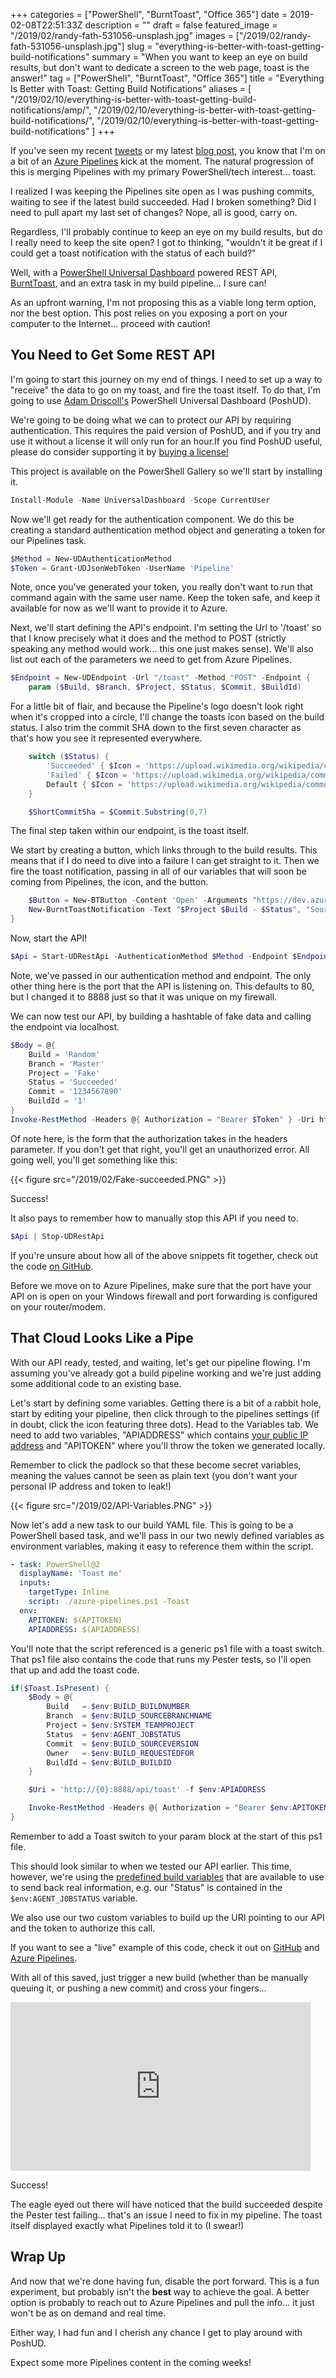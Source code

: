 +++
categories = ["PowerShell", "BurntToast", "Office 365"]
date = 2019-02-08T22:51:33Z
description = ""
draft = false
featured_image = "/2019/02/randy-fath-531056-unsplash.jpg"
images = ["/2019/02/randy-fath-531056-unsplash.jpg"]
slug = "everything-is-better-with-toast-getting-build-notifications"
summary = "When you want to keep an eye on build results, but don't want to dedicate a screen to the web page, toast is the answer!"
tag = ["PowerShell", "BurntToast", "Office 365"]
title = "Everything Is Better with Toast: Getting Build Notifications"
aliases = [
    "/2019/02/10/everything-is-better-with-toast-getting-build-notifications/amp/",
    "/2019/02/10/everything-is-better-with-toast-getting-build-notifications/",
    "/2019/02/10/everything-is-better-with-toast-getting-build-notifications"
]
+++


If you've seen my recent [tweets](https://twitter.com/WindosNZ) or my latest [blog post](https://king.geek.nz/2019/02/07/how-i-failed-my-way-to-success-with-azure-pipelines/), you know that I'm on a bit of an [Azure Pipelines](https://azure.microsoft.com/en-us/services/devops/pipelines/) kick at the moment. The natural progression of this is merging Pipelines with my primary PowerShell/tech interest... toast.

I realized I was keeping the Pipelines site open as I was pushing commits, waiting to see if the latest build succeeded. Had I broken something? Did I need to pull apart my last set of changes? Nope, all is good, carry on.

Regardless, I'll probably continue to keep an eye on my build results, but do I really need to keep the site open? I got to thinking, "wouldn't it be great if I could get a toast notification with the status of each build?"

Well, with a [PowerShell Universal Dashboard](https://universaldashboard.io/) powered REST API, [BurntToast](https://powershellgallery.com/packages/BurntToast), and an extra task in my build pipeline... I sure can!

As an upfront warning, I'm not proposing this as a viable long term option, nor the best option. This post relies on you exposing a port on your computer to the Internet... proceed with caution!

## **You Need to Get Some REST API**

I'm going to start this journey on my end of things. I need to set up a way to "receive" the data to go on my toast, and fire the toast itself. To do that, I'm going to use [Adam Driscoll's](https://twitter.com/adamdriscoll) PowerShell Universal Dashboard (PoshUD).

We're going to be doing what we can to protect our API by requiring authentication. This requires the paid version of PoshUD, and if you try and use it without a license it will only run for an hour.If you find PoshUD useful, please do consider supporting it by [buying a license!](https://ironmansoftware.com/product/powershell-universal-dashboard/)

This project is available on the PowerShell Gallery so we'll start by installing it.

```powershell
Install-Module -Name UniversalDashboard -Scope CurrentUser

```

Now we'll get ready for the authentication component. We do this be creating a standard authentication method object and generating a token for our Pipelines task.

```powershell
$Method = New-UDAuthenticationMethod
$Token = Grant-UDJsonWebToken -UserName 'Pipeline'

```

Note, once you've generated your token, you really don't want to run that command again with the same user name. Keep the token safe, and keep it available for now as we'll want to provide it to Azure.

Next, we'll start defining the API's endpoint. I'm setting the Url to '/toast' so that I know precisely what it does and the method to POST (strictly speaking any method would work... this one just makes sense). We'll also list out each of the parameters we need to get from Azure Pipelines.

```powershell
$Endpoint = New-UDEndpoint -Url "/toast" -Method "POST" -Endpoint {
    param ($Build, $Branch, $Project, $Status, $Commit, $BuildId)

```

For a little bit of flair, and because the Pipeline's logo doesn't look right when it's cropped into a circle, I'll change the toasts icon based on the build status. I also trim the commit SHA down to the first seven character as that's how you see it represented everywhere.

```powershell
    switch ($Status) {
        'Succeeded' { $Icon = 'https://upload.wikimedia.org/wikipedia/commons/thumb/7/73/Flat_tick_icon.svg/480px-Flat_tick_icon.svg.png' }
        'Failed' { $Icon = 'https://upload.wikimedia.org/wikipedia/commons/thumb/8/8f/Flat_cross_icon.svg/480px-Flat_cross_icon.svg.png' }
        Default { $Icon = 'https://upload.wikimedia.org/wikipedia/commons/thumb/d/d9/Icon-round-Question_mark.svg/480px-Icon-round-Question_mark.svg.png' }
    }

    $ShortCommitSha = $Commit.Substring(0,7)

```

The final step taken within our endpoint, is the toast itself.

We start by creating a button, which links through to the build results. This means that if I do need to dive into a failure I can get straight to it. Then we fire the toast notification, passing in all of our variables that will soon be coming from Pipelines, the icon, and the button.

```powershell
    $Button = New-BTButton -Content 'Open' -Arguments "https://dev.azure.com/windosnz/$Project/_build/results?buildId=$BuildId"
    New-BurntToastNotification -Text "$Project $Build - $Status", "Source: $ShortCommitSha", "Branch: $Branch"  -AppLogo $Icon -Button $Button
}

```

Now, start the API!

```powershell
$Api = Start-UDRestApi -AuthenticationMethod $Method -Endpoint $Endpoint -Port 8888

```

Note, we've passed in our authentication method and endpoint. The only other thing here is the port that the API is listening on. This defaults to 80, but I changed it to 8888 just so that it was unique on my firewall.

We can now test our API, by building a hashtable of fake data and calling the endpoint via localhost.

```powershell
$Body = @{
    Build = 'Random'
    Branch = 'Master'
    Project = 'Fake'
    Status = 'Succeeded'
    Commit = '1234567890'
    BuildId = '1'
}
Invoke-RestMethod -Headers @{ Authorization = "Bearer $Token" } -Uri http://localhost:8888/api/toast -Method POST -Body $Body

```

Of note here, is the form that the authorization takes in the headers parameter. If you don't get that right, you'll get an unauthorized error. All going well, you'll get something like this:

{{< figure src="/2019/02/Fake-succeeded.PNG" >}}

Success!

It also pays to remember how to manually stop this API if you need to.

```powershell
$Api | Stop-UDRestApi

```

If you're unsure about how all of the above snippets fit together, check out the code [on GitHub](https://github.com/Windos/powershell-depot/blob/master/UniversalDashboard/ToastApi.ps1).

Before we move on to Azure Pipelines, make sure that the port have your API on is open on your Windows firewall and port forwarding is configured on your router/modem.

## **That Cloud Looks Like a Pipe**

With our API ready, tested, and waiting, let's get our pipeline flowing. I'm assuming you've already got a build pipeline working and we're just adding some additional code to an existing base.

Let's start by defining some variables. Getting there is a bit of a rabbit hole, start by editing your pipeline, then click through to the pipelines settings (if in doubt, click the icon featuring three dots). Head to the Variables tab. We need to add two variables, "APIADDRESS" which contains [your public IP address](https://www.google.com/search?q=what%27s+my+ip) and "APITOKEN" where you'll throw the token we generated locally.

Remember to click the padlock so that these become secret variables, meaning the values cannot be seen as plain text (you don't want your personal IP address and token to leak!)

{{< figure src="/2019/02/API-Variables.PNG" >}}

Now let's add a new task to our build YAML file. This is going to be a PowerShell based task, and we'll pass in our two newly defined variables as environment variables, making it easy to reference them within the script.

```yaml
- task: PowerShell@2
  displayName: 'Toast me'
  inputs:
    targetType: Inline
    script: ./azure-pipelines.ps1 -Toast
  env:
    APITOKEN: $(APITOKEN)
    APIADDRESS: $(APIADDRESS)

```

You'll note that the script referenced is a generic ps1 file with a toast switch. That ps1 file also contains the code that runs my Pester tests, so I'll open that up and add the toast code.

```powershell
if($Toast.IsPresent) {
    $Body = @{
        Build   = $env:BUILD_BUILDNUMBER
        Branch  = $env:BUILD_SOURCEBRANCHNAME
        Project = $env:SYSTEM_TEAMPROJECT
        Status  = $env:AGENT_JOBSTATUS
        Commit  = $env:BUILD_SOURCEVERSION
        Owner   = $env:BUILD_REQUESTEDFOR
        BuildId = $env:BUILD_BUILDID
    }

    $Uri = 'http://{0}:8888/api/toast' -f $env:APIADDRESS

    Invoke-RestMethod -Headers @{ Authorization = "Bearer $env:APITOKEN" } -Uri $Uri -Method 'POST' -Body $Body
}

```

Remember to add a Toast switch to your param block at the start of this ps1 file.

This should look similar to when we tested our API earlier. This time, however, we're using the [predefined build variables](https://docs.microsoft.com/en-us/azure/devops/pipelines/build/variables?view=azure-devops) that are available to use to send back real information, e.g. our "Status" is contained in the `$env:AGENT_JOBSTATUS` variable.

We also use our two custom variables to build up the URI pointing to our API and the token to authorize this call.

If you want to see a "live" example of this code, check it out on [GitHub](https://github.com/Windos/CrashTest) and [Azure Pipelines](https://dev.azure.com/windosnz/CrashTest/_build).

With all of this saved, just trigger a new build (whether than be manually queuing it, or pushing a new commit) and cross your fingers...

<iframe width="480" height="270" src="https://www.youtube.com/embed/4I8F0GqjTIg?feature=oembed" frameborder="0" allow="accelerometer; autoplay; encrypted-media; gyroscope; picture-in-picture" allowfullscreen></iframe>

Success!

The eagle eyed out there will have noticed that the build succeeded despite the Pester test failing... that's an issue I need to fix in my pipeline. The toast itself displayed exactly what Pipelines told it to (I swear!)

## **Wrap Up**

And now that we're done having fun, disable the port forward. This is a fun experiment, but probably isn't the **best** way to achieve the goal. A better option is probably to reach out to Azure Pipelines and pull the info... it just won't be as on demand and real time.

Either way, I had fun and I cherish any chance I get to play around with PoshUD.

Expect some more Pipelines content in the coming weeks!

